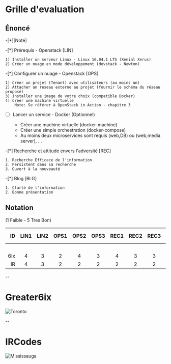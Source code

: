 # Grille d'evaluation


## Énoncé

-[*][Noté]

-[*] Prérequis - Openstack  [LIN]

    1) Installer un serveur Linux - Linux 16.04.1 LTS (Xenial Xerus)
    2) Créer un nuage en mode développement (devstack - Newton)

-[*] Configurer un nuage - Openstack  [OPS] 

    1) Créer un projet (Tenant) avec utilisateurs (au moins un)
    2) Attacher un reseau externe au projet (fournir le schéma du réseau proposé)
    3) installer une image de votre choix (compatible Docker)
    4) Créer une machine virtuelle
        Note: Se référer à OpenStack in Action - chapitre 3

-[ ] Lancer un service - Docker (Optionnel) 

    * Créer une machine virtuelle (docker-machine)
    * Créer une simple orchestration (docker-compose)
    * Au moins deux microservices sont requis (web,DB) ou (web,media server), ...

-[*] Recherche et attitude envers l'adversité [REC]

    1. Recherche Efficace de l'information
    2. Persistent dans sa recherche
    3. Ouvert à la nouveauté

-[*] Blog [BLG]

    1. Clarté de l'information
    2. Bonne présentation

## Notation 

(1 Faible - 5 Tres Bon)

| ID  |LIN1|LIN2|OPS1|OPS2|OPS3|REC1|REC2|REC3|BLG1|BLG2| Points (10 * 5 = 40)             |
|----:|:--:|:--:|:--:|:--:|:--:|:--:|:--:|:--:|:--:|:--:|----------------------------------|  
|     |    |    |    |    |    |    |    |    |    |    | Comments                         |
| 6ix | 4  | 3  | 2  |  4 |  3 | 4  |  3 |  3 |  3 |  3 |                                  |  
| IR  | 4  | 3  | 2  |  2 |  2 | 2  |  2 |  2 |  3 |  3 |                                  |  

--

# Greater6ix

![Toronto](http://10.13.237.2)

--

# IRCodes

![Mississauga](http://10.13.237.3)

